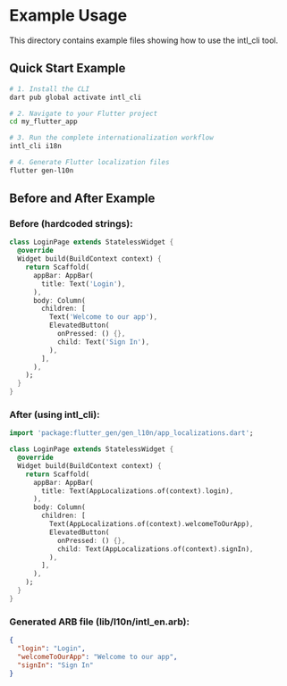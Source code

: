 # Example Usage

This directory contains example files showing how to use the intl_cli tool.

## Quick Start Example

```bash
# 1. Install the CLI
dart pub global activate intl_cli

# 2. Navigate to your Flutter project
cd my_flutter_app

# 3. Run the complete internationalization workflow
intl_cli i18n

# 4. Generate Flutter localization files
flutter gen-l10n
```

## Before and After Example

### Before (hardcoded strings):
```dart
class LoginPage extends StatelessWidget {
  @override
  Widget build(BuildContext context) {
    return Scaffold(
      appBar: AppBar(
        title: Text('Login'),
      ),
      body: Column(
        children: [
          Text('Welcome to our app'),
          ElevatedButton(
            onPressed: () {},
            child: Text('Sign In'),
          ),
        ],
      ),
    );
  }
}
```

### After (using intl_cli):
```dart
import 'package:flutter_gen/gen_l10n/app_localizations.dart';

class LoginPage extends StatelessWidget {
  @override
  Widget build(BuildContext context) {
    return Scaffold(
      appBar: AppBar(
        title: Text(AppLocalizations.of(context).login),
      ),
      body: Column(
        children: [
          Text(AppLocalizations.of(context).welcomeToOurApp),
          ElevatedButton(
            onPressed: () {},
            child: Text(AppLocalizations.of(context).signIn),
          ),
        ],
      ),
    );
  }
}
```

### Generated ARB file (lib/l10n/intl_en.arb):
```json
{
  "login": "Login",
  "welcomeToOurApp": "Welcome to our app",
  "signIn": "Sign In"
}
```
